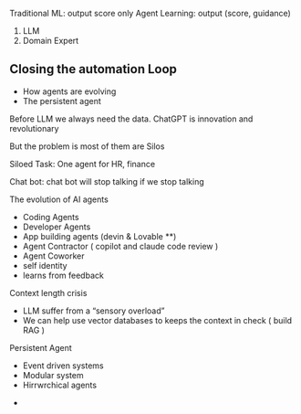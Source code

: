 
Traditional ML: output score only
Agent Learning: output (score, guidance)

1. LLM
2. Domain Expert

## Closing the automation Loop

* How agents are evolving
* The  persistent agent

Before LLM we always need the data. ChatGPT is innovation and revolutionary

But the problem is most of them are Silos

Siloed Task: One agent for HR, finance

Chat bot: chat bot will stop talking if we stop talking


The evolution of AI agents
* Coding Agents
* Developer Agents
* App building agents (devin & Lovable **)
* Agent Contractor ( copilot and claude code review )
* Agent Coworker
* self identity
* learns from feedback

Context length crisis
* LLM suffer from a “sensory overload”
* We can help use vector databases to keeps the context in check ( build RAG )

Persistent Agent
- Event driven systems 
- Modular system
- Hirrwrchical agents
* 